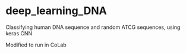 # deep_learning_DNA
Classifying human DNA sequence and random ATCG sequences, using keras CNN

Modified to run in CoLab

